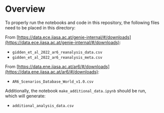 # Overview

To properly run the notebooks and code in this repository, the following files need to be placed in this directory:

From [https://data.ece.iiasa.ac.at/genie-internal/#/downloads](https://data.ece.iiasa.ac.at/genie-internal/#/downloads):

- `gidden_et_al_2022_ar6_reanalysis_data.csv`
- `gidden_et_al_2022_ar6_reanalysis_meta.csv`

From [https://data.ene.iiasa.ac.at/ar6/#/downloads](https://data.ene.iiasa.ac.at/ar6/#/downloads):

- `AR6_Scenarios_Database_World_v1.0.csv`

Additionally, the notebook `make_additional_data.ipynb` should be run, which will generate:

- `additional_analysis_data.csv`
